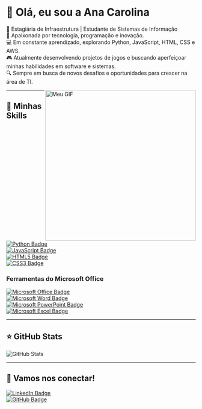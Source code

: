 # 💜 Olá, eu sou a Ana Carolina

<p align="left">
  🌱 Estagiária de Infraestrutura | Estudante de Sistemas de Informação<br>
  🔧 Apaixonada por tecnologia, programação e inovação.<br>
  💻 Em constante aprendizado, explorando Python, JavaScript, HTML, CSS e AWS.<br>
  🎮 Atualmente desenvolvendo projetos de jogos e buscando aperfeiçoar minhas habilidades em software e sistemas.<br>
  🔍 Sempre em busca de novos desafios e oportunidades para crescer na área de TI.
</p>

<img src="https://media1.giphy.com/media/v1.Y2lkPTc5MGI3NjExeHJ4bDduemJiam9obnpyazYyYWNtYThwa3Nwc2wxeDhzbG1paDV4MSZlcD12MV9pbnRlcm5hbF9naWZfYnlfaWQmY3Q9Zw/i229PTC8BKt9V9RnwZ/giphy.webp" alt="Meu GIF" min-width="400px" max-width="400px" width="400px" align="right">

---

## 🚀 Minhas Skills

[![Python Badge](https://img.shields.io/badge/Python-3776AB?style=for-the-badge&logo=python&logoColor=white)](https://www.python.org/)  
[![JavaScript Badge](https://img.shields.io/badge/JavaScript-323330?style=for-the-badge&logo=javascript&logoColor=F7DF1E)](https://developer.mozilla.org/en-US/docs/Web/JavaScript)  
[![HTML5 Badge](https://img.shields.io/badge/HTML5-E34F26?style=for-the-badge&logo=html5&logoColor=white)](https://developer.mozilla.org/en-US/docs/Web/HTML)  
[![CSS3 Badge](https://img.shields.io/badge/CSS3-1572B6?style=for-the-badge&logo=css3&logoColor=white)](https://developer.mozilla.org/en-US/docs/Web/CSS)  

### Ferramentas do Microsoft Office
[![Microsoft Office Badge](https://img.shields.io/badge/Microsoft_Office-D83B01?style=for-the-badge&logo=microsoft-office&logoColor=white)](https://www.microsoft.com/pt-br/microsoft-365)  
[![Microsoft Word Badge](https://img.shields.io/badge/Microsoft_Word-2B579A?style=for-the-badge&logo=microsoft-word&logoColor=white)](https://www.microsoft.com/pt-br/microsoft-365/word)  
[![Microsoft PowerPoint Badge](https://img.shields.io/badge/Microsoft_PowerPoint-B7472A?style=for-the-badge&logo=microsoft-powerpoint&logoColor=white)](https://www.microsoft.com/pt-br/microsoft-365/powerpoint)  
[![Microsoft Excel Badge](https://img.shields.io/badge/Microsoft_Excel-217346?style=for-the-badge&logo=microsoft-excel&logoColor=white)](https://www.microsoft.com/pt-br/microsoft-365/excel)

---

## ⭐ GitHub Stats

![GitHub Stats](https://github-readme-stats.vercel.app/api?username=anapiress&show_icons=true&count_private=true&hide=prs&hide_title=true&hide_border=true&theme=radical)

---

## 💬 Vamos nos conectar!

[![LinkedIn Badge](https://img.shields.io/badge/LinkedIn-0077B5?style=for-the-badge&logo=linkedin&logoColor=white)](https://www.linkedin.com/in/anacarolinapiresduarte/)  
[![GitHub Badge](https://img.shields.io/badge/GitHub-181717?style=for-the-badge&logo=github&logoColor=white)](https://github.com/anapiress)
